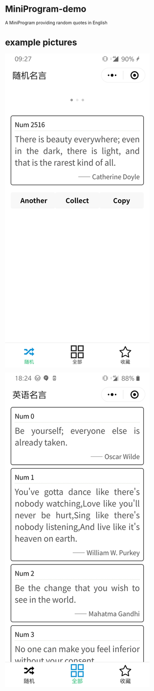# MiniProgram-demo
A MiniProgram providing random quotes in English  

# example pictures
![A random quote](./demonstration/example1.jpg)  

![All quotes](./demonstration/example2.jpg)  
